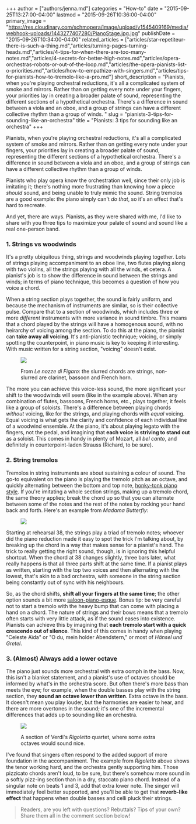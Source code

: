 +++
author = ["authors/jenna.md"]
categories = "How-to"
date = "2015-09-25T13:27:00-04:00"
lastmod = "2015-09-26T10:36:00-04:00"
primary_image = "https://res.cloudinary.com/schmopera/image/upload/v1545409169/media/webhook-uploads/1443277407280/PianoStage.jpg.jpg"
publishDate = "2015-09-26T10:34:00-04:00"
related_articles = ["articles/star-repetiteur-there-is-such-a-thing.md","articles/turning-pages-turning-heads.md","articles/4-tips-for-when-there-are-too-many-notes.md","articles/4-secrets-for-better-high-notes.md","articles/opera-orchestras-robots-or-out-of-the-loop.md","articles/the-opera-pianists-list-o-priorities.md","articles/how-to-empathize-with-singers.md","articles/tips-for-pianists-how-to-tremolo-like-a-pro.md"]
short_description = "Pianists, when you&#039;re playing orchestral reductions, it&#039;s all a complicated system of smoke and mirrors. Rather than on getting every note under your fingers, your priorities lay in creating a broader palate of sound, representing the different sections of a hypothetical orchestra. There&#039;s a difference in sound between a viola and an oboe, and a group of strings can have a different collective rhythm than a group of winds. "
slug = "pianists-3-tips-for-sounding-like-an-orchestra"
title = "Pianists: 3 tips for sounding like an orchestra"
+++

Pianists, when you're playing orchestral reductions, it's all a complicated system of smoke and mirrors. Rather than on getting every note under your fingers, your priorities lay in creating a broader palate of sound, representing the different sections of a hypothetical orchestra. There's a difference in sound between a viola and an oboe, and a group of strings can have a different collective rhythm than a group of winds. 

Pianists who play opera know the orchestration well, since their only job is imitating it; there's nothing more frustrating than knowing how a piece *should* sound, and being unable to truly mimic the sound. String tremolos are a good example: the piano simply can't *do that*, so it's an effect that's hard to recreate. 

And yet, there are ways. Pianists, as they were shared with me, I'd like to share with you three tips to maximize your palate of sound and sound like a real one-person band.

### 1. Strings vs woodwinds

It's a pretty ubiquitous thing, strings and woodwinds playing together. Lots of strings playing accompaniment to an oboe line, two flutes playing along with two violins, all the strings playing with all the winds, et cetera. A pianist's job is to show the difference in sound between the strings and winds; in terms of piano technique, this becomes a question of how you voice a chord.

When a string section plays together, the sound is fairly uniform, and because the mechanism of instruments are similar, so is their collective pulse. Compare that to a section of woodwinds, which includes three or more *different* instruments with more variance in sound timbre. This means that a chord played by the strings will have a homogenous sound, with no heirarchy of voicing among the section. To do this at the piano, the pianist can **take away all voicing**. It's anti-pianistic technique; voicing, or simply spotting the counterpoint, in piano music is key to keeping it interesting. With music written for a string section, "voicing" doesn't exist. 

<figure data-type="image">

![](https://res.cloudinary.com/schmopera/image/upload/v1545409169/media/webhook-uploads/1443275633924/Screen%20Shot%202015-09-26%20at%209.33.52%20AM.png)<figcaption>From *Le nozze di Figaro*: the slurred chords are strings, non-slurred are clarinet, bassoon and French horn.</figcaption>
</figure>

The more you can achieve this voice-less sound, the more significant your shift to the woodwinds will seem (like in the example above). When any combination of flutes, bassoons, French horns, etc., plays together, it feels like a group of soloists. There's a difference between playing chords *without* voicing, like for the strings, and playing chords with *equal* voicing. Equal voicing is what gets the clarity and confidence of each individual line of a woodwind ensemble. At the piano, it's about playing legato with the fingers, not the pedal, and imagining that **each voice is striving to stand out** as a soloist. This comes in handy in plenty of Mozart, all *bel canto*, and definitely in counterpoint-laden Strauss (Richard, to be sure).

### 2. String tremolos

Tremolos in string instruments are about sustaining a colour of sound. The go-to equivalent on the piano is playing the tremolo pitch as an octave, and quickly alternating between the bottom and top note, [honky-tonk piano style](https://www.youtube.com/watch?v=ngUMA_aKmak). If you're imitating a whole section strings, making up a tremolo chord, the same theory applies; break the chord up so that you can alternate between some of the notes and the rest of the notes by rocking your hand back and forth. Here's an example from *Madama Butterfly*:

<figure data-type="image">

![](https://res.cloudinary.com/schmopera/image/upload/v1545409169/media/webhook-uploads/1443274663693/Screen%20Shot%202015-09-26%20at%209.27.42%20AM.png)
</figure>

Starting at rehearsal 38, the strings play a triad of tremolo notes; whoever did the piano reduction made it easy to spot the trick I'm talking about, by breaking up the chord in a way that makes sense for a pianist's hand. The trick to really getting the right sound, though, is in ignoring this helpful shortcut. When the chord at 38 changes slightly, three bars later, what really happens is that all three parts shift at the same time. If a pianist plays as written, starting with the top two voices and then alternating with the lowest, that's akin to a bad orchestra, with someone in the string section being constantly out of sync with his neighbours. 

So, as the chord shifts, **shift all your fingers at the same time**; the other option sounds a bit more [saloon-piano-esque](https://www.youtube.com/watch?v=ngUMA_aKmak). Bonus tip: be very careful not to start a tremolo with the heavy bump that can come with placing a hand on a chord. The nature of strings and their bows means that a tremolo often starts with very little attack, as if the sound eases into existence. Pianists can achieve this by imagining that **each tremolo start with a quick crescendo out of silence**. This kind of this comes in handy when playing "Celeste Aïda" or "O du, mein holder Abendstern," or most of *Hänsel und Gretel*.

### 3. (Almost) Always add a lower octave

The piano just sounds more orchestral with extra oomph in the bass. Now, this isn't a blanket statement, and a pianist's use of octaves should be informed by what's in the orchestra score. But often there's more bass than meets the eye; for example, when the double basses play with the string section, they **sound an octave lower than written**. Extra octave in the bass. It doesn't mean you play louder, but the harmonies are easier to hear, and there are more overtones in the sound; it's one of the incremental differences that adds up to sounding like an orchestra.

<figure data-type="image">

![](https://res.cloudinary.com/schmopera/image/upload/v1545409169/media/webhook-uploads/1443276088280/Screen%20Shot%202015-09-26%20at%209.59.57%20AM.png)<figcaption>A section of Verdi's *Rigoletto* quartet, where some extra octaves would sound nice.</figcaption>
</figure>

I've found that singers often respond to the added support of more foundation in the accompaniment. The example from *Rigoletto* above shows the tenor working hard, and the orchestra gently supporting him. Those pizzicato chords aren't loud, to be sure, but there's somehow more sound in a softly pizz-ing section than in a dry, staccato piano chord. Instead of a singular note on beats 1 and 3, add that extra lower note. The singer will immediately feel better supported, and you'll be able to get that **reverb-like effect** that happens when double basses and celli pluck their strings.

>Readers, are you left with questions? Rebuttals? Tips of your own? Share them all in the comment section below!
